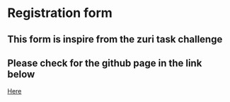 # Registration form
## This form is inspire from the zuri task challenge 
## Please check for the github page in the link below
[Here](https://adeniyi1379.github.io/zuri_registration_form/)

